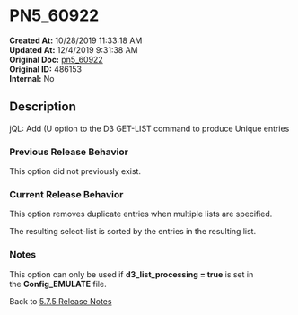 # PN5_60922

**Created At:** 10/28/2019 11:33:18 AM  
**Updated At:** 12/4/2019 9:31:38 AM  
**Original Doc:** [pn5_60922](https://docs.jbase.com/79141-5-7-5-release-notes/pn5_60922)  
**Original ID:** 486153  
**Internal:** No  

## Description

jQL: Add (U option to the D3 GET-LIST command to produce Unique entries

### Previous Release Behavior

This option did not previously exist.

### Current Release Behavior

This option removes duplicate entries when multiple lists are specified.

The resulting select-list is sorted by the entries in the resulting list.

### Notes

This option can only be used if **d3\_list\_processing = true** is set in the **Config\_EMULATE** file.

Back to [5.7.5 Release Notes](./../README.md)
